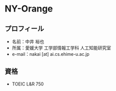 # NY-Orange
## プロフィール

- 名前：中井 裕也
- 所属：愛媛大学 工学部情報工学科 人工知能研究室
- e-mail：nakai [at] ai.cs.ehime-u.ac.jp

## 資格

- TOEIC L&R 750


<!--
**NY-Orange/NY-Orange** is a ✨ _special_ ✨ repository because its `README.md` (this file) appears on your GitHub profile.

Here are some ideas to get you started:

- 🔭 I’m currently working on ...
- 🌱 I’m currently learning ...
- 👯 I’m looking to collaborate on ...
- 🤔 I’m looking for help with ...
- 💬 Ask me about ...
- 📫 How to reach me: ...
- 😄 Pronouns: ...
- ⚡ Fun fact: ...
-->
